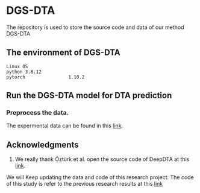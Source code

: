 # DGS-DTA
The repository is used to store the source code and data of our method DGS-DTA

## The environment of DGS-DTA
    Linux OS
    python 3.8.12 
    pytorch                1.10.2 

## Run the DGS-DTA model for DTA prediction
### Preprocess the data.
The expermental data can be found in this [link](https://github.com/search?q=deepDTA).

## Acknowledgments
1. We really thank Öztürk et al. open the source code of DeepDTA at this [link](https://github.com/search?q=deepDTA). 

We will Keep updating the data and code of this research project.
  The code of this study is refer to the previous research results at this [link](https://github.com/kdpan/ProtLMsDTA)
